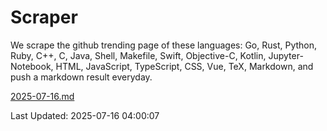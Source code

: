 # Scraper

We scrape the github trending page of these languages: Go, Rust, Python, Ruby, C++, C, Java, Shell, Makefile, Swift, Objective-C, Kotlin, Jupyter-Notebook, HTML, JavaScript, TypeScript, CSS, Vue, TeX, Markdown, and push a markdown result everyday.

[2025-07-16.md](https://github.com/yangwenmai/github-trending-backup/blob/master/2025-07-16.md)

Last Updated: 2025-07-16 04:00:07